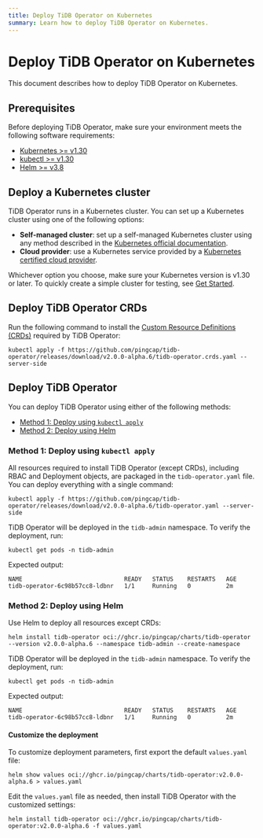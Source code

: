```yaml
---
title: Deploy TiDB Operator on Kubernetes
summary: Learn how to deploy TiDB Operator on Kubernetes.
---
```


# Deploy TiDB Operator on Kubernetes

This document describes how to deploy TiDB Operator on Kubernetes.

## Prerequisites

Before deploying TiDB Operator, make sure your environment meets the following software requirements:

- [Kubernetes >= v1.30](https://kubernetes.io/releases/)
- [kubectl >= v1.30](https://kubernetes.io/docs/tasks/tools/)
- [Helm >= v3.8](https://helm.sh/)

## Deploy a Kubernetes cluster

TiDB Operator runs in a Kubernetes cluster. You can set up a Kubernetes cluster using one of the following options:

- **Self-managed cluster**: set up a self-managed Kubernetes cluster using any method described in the [Kubernetes official documentation](https://kubernetes.io/docs/setup/).
- **Cloud provider**: use a Kubernetes service provided by a [Kubernetes certified cloud provider](https://kubernetes.io/docs/setup/production-environment/turnkey-solutions/).

Whichever option you choose, make sure your Kubernetes version is v1.30 or later. To quickly create a simple cluster for testing, see [Get Started](get-started.md).

## Deploy TiDB Operator CRDs

Run the following command to install the [Custom Resource Definitions (CRDs)](https://kubernetes.io/docs/concepts/extend-kubernetes/api-extension/custom-resources/#customresourcedefinitions) required by TiDB Operator:

```shell
kubectl apply -f https://github.com/pingcap/tidb-operator/releases/download/v2.0.0-alpha.6/tidb-operator.crds.yaml --server-side
```

## Deploy TiDB Operator

You can deploy TiDB Operator using either of the following methods:

- [Method 1: Deploy using `kubectl apply`](#method-1-deploy-using-kubectl-apply)
- [Method 2: Deploy using Helm](#method-2-deploy-using-helm)

### Method 1: Deploy using `kubectl apply`

All resources required to install TiDB Operator (except CRDs), including RBAC and Deployment objects, are packaged in the `tidb-operator.yaml` file. You can deploy everything with a single command:

```shell
kubectl apply -f https://github.com/pingcap/tidb-operator/releases/download/v2.0.0-alpha.6/tidb-operator.yaml --server-side
```

TiDB Operator will be deployed in the `tidb-admin` namespace. To verify the deployment, run:

```shell
kubectl get pods -n tidb-admin
```

Expected output:

```shell
NAME                             READY   STATUS    RESTARTS   AGE
tidb-operator-6c98b57cc8-ldbnr   1/1     Running   0          2m
```

### Method 2: Deploy using Helm

Use Helm to deploy all resources except CRDs:

```shell
helm install tidb-operator oci://ghcr.io/pingcap/charts/tidb-operator --version v2.0.0-alpha.6 --namespace tidb-admin --create-namespace
```

TiDB Operator will be deployed in the `tidb-admin` namespace. To verify the deployment, run:

```shell
kubectl get pods -n tidb-admin
```

Expected output:

```shell
NAME                             READY   STATUS    RESTARTS   AGE
tidb-operator-6c98b57cc8-ldbnr   1/1     Running   0          2m
```

#### Customize the deployment

To customize deployment parameters, first export the default `values.yaml` file:

```shell
helm show values oci://ghcr.io/pingcap/charts/tidb-operator:v2.0.0-alpha.6 > values.yaml
```

Edit the `values.yaml` file as needed, then install TiDB Operator with the customized settings:

```shell
helm install tidb-operator oci://ghcr.io/pingcap/charts/tidb-operator:v2.0.0-alpha.6 -f values.yaml
```

